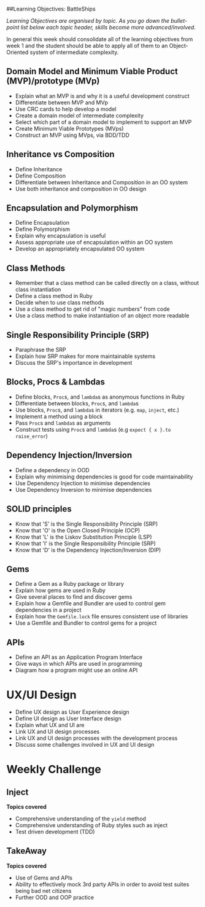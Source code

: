 ##Learning Objectives: BattleShips

*Learning Objectives are organised by topic. As you go down the bullet-point list below each topic header, skills become more advanced/involved.*

In general this week should consolidate all of the learning objectives from week 1 and the student should be able to apply all of them to an Object-Oriented system of intermediate complexity.

## Domain Model and Minimum Viable Product (MVP)/prototype (MVp)

* Explain what an MVP is and why it is a useful development construct
* Differentiate between MVP and MVp
* Use CRC cards to help develop a model
* Create a domain model of intermediate complexity
* Select which part of a domain model to implement to support an MVP
* Create Minimum Viable Prototypes (MVps)
* Construct an MVP using MVps, via BDD/TDD

## Inheritance vs Composition

* Define Inheritance
* Define Composition
* Differentiate between Inheritance and Composition in an OO system
* Use both inheritance and composition in OO design

## Encapsulation and Polymorphism
* Define Encapsulation
* Define Polymorphism
* Explain why encapsulation is useful
* Assess appropriate use of encapsulation within an OO system
* Develop an appropriately encapsulated OO system

## Class Methods

* Remember that a class method can be called directly on a class, without class instantiation
* Define a class method in Ruby
* Decide when to use class methods
* Use a class method to get rid of "magic numbers" from code
* Use a class method to make instantiation of an object more readable

## Single Responsibility Principle (SRP)
* Paraphrase the SRP
* Explain how SRP makes for more maintainable systems
* Discuss the SRP's importance in development

## Blocks, Procs & Lambdas

* Define blocks, `Proc`s, and `lambda`s as anonymous functions in Ruby
* Differentiate between blocks, `Proc`s, and `lambda`s
* Use blocks, `Proc`s, and `lambda`s in iterators (e.g. `map`, `inject`, etc.)
* Implement a method using a block
* Pass `Proc`s and `lambda`s as arguments
* Construct tests using `Proc`s and `lambda`s (e.g `expect { x }.to raise_error`)

## Dependency Injection/Inversion

* Define a dependency in OOD
* Explain why minimising dependencies is good for code maintainability
* Use Dependency Injection to minimise dependencies
* Use Dependency Inversion to minimise dependencies

## SOLID principles

* Know that 'S' is the Single Responsibility Principle (SRP)
* Know that 'O' is the Open Closed Principle (OCP)
* Know that 'L' is the Liskov Substitution Principle (LSP)
* Know that 'I' is the Single Responsibility Principle (SRP)
* Know that 'D' is the Dependency Injection/Inversion (DIP)

## Gems

* Define a Gem as a Ruby package or library
* Explain how gems are used in Ruby
* Give several places to find and discover gems
* Explain how a Gemfile and Bundler are used to control gem dependencies in a project
* Explain how the `Gemfile.lock` file ensures consistent use of libraries
* Use a Gemfile and Bundler to control gems for a project

## APIs
* Define an API as an Application Program Interface
* Give ways in which APIs are used in programming
* Diagram how a program might use an online API

# UX/UI Design

* Define UX design as User Experience design
* Define UI design as User Interface design
* Explain what UX and UI are
* Link UX and UI design processes
* Link UX and UI design processes with the development process
* Discuss some challenges involved in UX and UI design


Weekly Challenge
===========

## Inject

**Topics covered**

* Comprehensive understanding of the `yield` method
* Comprehensive understanding of Ruby styles such as inject
* Test driven development (TDD)


## TakeAway

**Topics covered**

* Use of Gems and APIs
* Ability to effectively mock 3rd party APIs in order to avoid test suites being bad net citizens
* Further OOD and OOP practice
